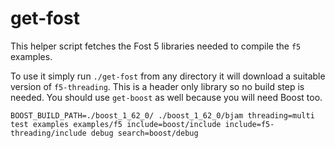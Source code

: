 # get-fost

This helper script fetches the Fost 5 libraries needed to compile the `f5` examples.

To use it simply run `./get-fost` from any directory it will download a suitable version of `f5-threading`. This is a header only library so no build step is needed. You should use `get-boost` as well because you will need Boost too.

    BOOST_BUILD_PATH=./boost_1_62_0/ ./boost_1_62_0/bjam threading=multi test examples examples/f5 include=boost/include include=f5-threading/include debug search=boost/debug
